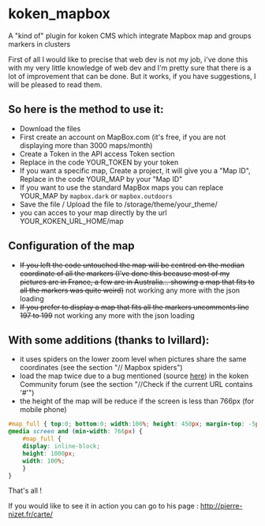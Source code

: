 koken_mapbox
============

A "kind of" plugin for koken CMS which integrate Mapbox map and groups markers in clusters


First of all I would like to precise that web dev is not my job, i've done this with my very little knowledge of web dev and I'm pretty sure that there is a lot of improvement that can be done. But it works, if you have suggestions, I will be pleased to read them.

## So here is the method to use it:
- Download the files
- First create an account on MapBox.com (it's free, if you are not displaying more than 3000 maps/month)
- Create a Token in the API access Token section
- Replace in the code YOUR_TOKEN by your token 
- If you want a specific map, Create a project, it will give you a "Map ID", Replace in the code YOUR_MAP by your "Map ID"
- If you want to use the standard MapBox maps you can replace YOUR_MAP by ``mapbox.dark`` or ``mapbox.outdoors``
- Save the file / Upload the file to /storage/theme/your_theme/
- you can acces to your map directly by the url YOUR_KOKEN_URL_HOME/map

## Configuration of the map
- ~~If you left the code untouched the map will be centred on the median coordinate of all the markers (I've done this because most of my pictures are in France, a few are in Australia... showing a map that fits to all the markers was quite weird)~~ not working any more with the json loading
- ~~If you prefer to display a map that fits all the markers uncomments line 197 to 199~~ not working any more with the json loading

## With some additions (thanks to lvillard):
- it uses spiders on the lower zoom level when pictures share the same coordinates (see the section "// Mapbox spiders")
- load the map twice due to a bug mentioned (source [here](https://kokensupport.com/viewtopic.php?f=14&t=332 "Koken Community forum")) in the koken Community forum (see the section "//Check if the current URL contains '#'")
- the height of the map will be reduce if the screen is less than 766px (for mobile phone)
```css
#map_full { top:0; bottom:0; width:100%; height: 450px; margin-top: -5px;}
@media screen and (min-width: 766px) {
	#map_full {
	display: inline-block;
	height: 1000px;
	width: 100%;
	}
}
```

That's all !

If you would like to see it in action you can go to his page : http://pierre-nizet.fr/carte/
